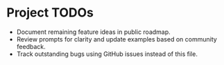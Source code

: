 # Project TODOs

- Document remaining feature ideas in public roadmap.
- Review prompts for clarity and update examples based on community feedback.
- Track outstanding bugs using GitHub issues instead of this file.
